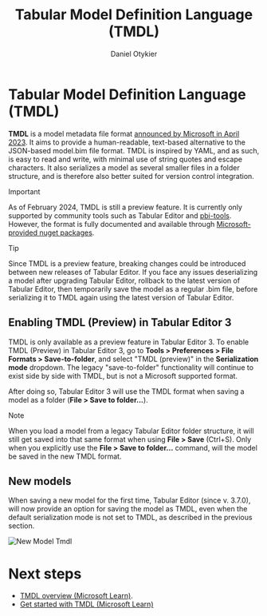 ﻿---
uid: tmdl
title: Tabular Model Definition Language (TMDL)
author: Daniel Otykier
updated: 2023-05-22
applies_to:
  editions:
    - edition: Desktop
      none: x
    - edition: Business
    - edition: Enterprise
---
# Tabular Model Definition Language (TMDL)

**TMDL** is a model metadata file format [announced by Microsoft in April 2023](https://powerbi.microsoft.com/en-ie/blog/announcing-public-preview-of-the-tabular-model-definition-language-tmdl/). It aims to provide a human-readable, text-based alternative to the JSON-based model.bim file format. TMDL is inspired by YAML, and as such, is easy to read and write, with minimal use of string quotes and escape characters. It also serializes a model as several smaller files in a folder structure, and is therefore also better suited for version control integration.

> [!IMPORTANT]
> As of February 2024, TMDL is still a preview feature. It is currently only supported by community tools such as Tabular Editor and [pbi-tools](https://pbi.tools/). However, the format is fully documented and available through [Microsoft-provided nuget packages](https://www.nuget.org/packages/Microsoft.AnalysisServices.Tabular.Tmdl.retail.amd64/19.64.0-TmdlPreview).

> [!TIP]
> Since TMDL is a preview feature, breaking changes could be introduced between new releases of Tabular Editor. If you face any issues deserializing a model after upgrading Tabular Editor, rollback to the latest version of Tabular Editor, then temporarily save the model as a regular .bim file, before serializing it to TMDL again using the latest version of Tabular Editor.


## Enabling TMDL (Preview) in Tabular Editor 3

TMDL is only available as a preview feature in Tabular Editor 3. To enable TMDL (Preview) in Tabular Editor 3, go to **Tools > Preferences > File Formats > Save-to-folder**, and select "TMDL (preview)" in the **Serialization mode** dropdown. The legacy "save-to-folder" functionality will continue to exist side by side with TMDL, but is not a Microsoft supported format.

After doing so, Tabular Editor 3 will use the TMDL format when saving a model as a folder (**File > Save to folder...**).

> [!NOTE]
> When you load a model from a legacy Tabular Editor folder structure, it will still get saved into that same format when using **File > Save** (Ctrl+S). Only when you explicitly use the **File > Save to folder...** command, will the model be saved in the new TMDL format.

## New models

When saving a new model for the first time, Tabular Editor (since v. 3.7.0), will now provide an option for saving the model as TMDL, even when the default serialization mode is not set to TMDL, as described in the previous section.

![New Model Tmdl](../../images/new-model-tmdl.png)

# Next steps

- [TMDL overview (Microsoft Learn)](https://learn.microsoft.com/en-us/analysis-services/tmdl/tmdl-overview?view=asallproducts-allversions).
- [Get started with TMDL (Microsoft Learn)](https://learn.microsoft.com/en-us/analysis-services/tmdl/tmdl-how-to?view=asallproducts-allversions)
